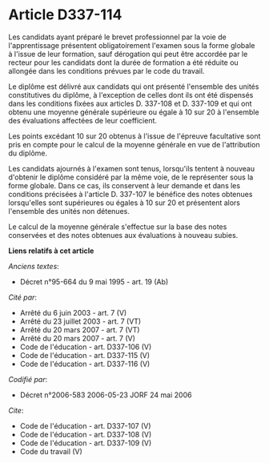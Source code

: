 # Article D337-114

Les candidats ayant préparé le brevet professionnel par la voie de l'apprentissage présentent obligatoirement l'examen sous
la forme globale à l'issue de leur formation, sauf dérogation qui peut être accordée par le recteur pour les candidats dont
la durée de formation a été réduite ou allongée dans les conditions prévues par le code du travail. 

Le diplôme est délivré aux candidats qui ont présenté l'ensemble des unités constitutives du diplôme, à l'exception de celles
dont ils ont été dispensés dans les conditions fixées aux articles D. 337-108 et D. 337-109 et qui ont obtenu une moyenne
générale supérieure ou égale à 10 sur 20 à l'ensemble des évaluations affectées de leur coefficient. 

Les points excédant 10 sur 20 obtenus à l'issue de l'épreuve facultative sont pris en compte pour le calcul de la moyenne
générale en vue de l'attribution du diplôme. 

Les candidats ajournés à l'examen sont tenus, lorsqu'ils tentent à nouveau d'obtenir le diplôme considéré par la même voie,
de le représenter sous la forme globale. Dans ce cas, ils conservent à leur demande et dans les conditions précisées à
l'article D. 337-107 le bénéfice des notes obtenues lorsqu'elles sont supérieures ou égales à 10 sur 20 et présentent alors
l'ensemble des unités non détenues. 

Le calcul de la moyenne générale s'effectue sur la base des notes conservées et des notes obtenues aux évaluations à nouveau
subies.

**Liens relatifs à cet article**

_Anciens textes_:

  - Décret n°95-664 du 9 mai 1995 - art. 19 (Ab)

_Cité par_:

  - Arrêté du 6 juin 2003 - art. 7 (V)
  - Arrêté du 23 juillet 2003 - art. 7 (VT)
  - Arrêté du 20 mars 2007 - art. 7 (VT)
  - Arrêté du 20 mars 2007 - art. 7 (V)
  - Code de l'éducation - art. D337-106 (V)
  - Code de l'éducation - art. D337-115 (V)
  - Code de l'éducation - art. D337-116 (V)

_Codifié par_:

  - Décret n°2006-583 2006-05-23 JORF 24 mai 2006

_Cite_:

  - Code de l'éducation - art. D337-107 (V)
  - Code de l'éducation - art. D337-108 (V)
  - Code de l'éducation - art. D337-109 (V)
  - Code du travail (V)
